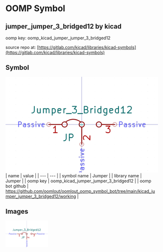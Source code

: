 # OOMP Symbol  
## jumper_jumper_3_bridged12  by kicad  
  
oomp key: oomp_kicad_jumper_jumper_3_bridged12  
  
source repo at: [https://gitlab.com/kicad/libraries/kicad-symbols](https://gitlab.com/kicad/libraries/kicad-symbols)  
## Symbol  
  
[![working.png](working_600.png)](working.png)  
| name | value | 
| --- | --- | 
| symbol name | Jumper | 
| library name | Jumper | 
| oomp key | oomp_kicad_jumper_jumper_3_bridged12 | 
| oomp bot github | https://github.com/oomlout/oomlout_oomp_symbol_bot/tree/main/kicad_jumper_jumper_3_bridged12/working | 
## Images  
  
[![working.png](working_140.png)](working.png)  
